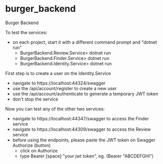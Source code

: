 # burger_backend
Burger Backend

To test the services:
- on each project, start it with a different command prompt and "dotnet run"
    * BurgerBackend.Review.Service> dotnet run
    * BurgerBackend.Finder.Service> dotnet run
    * BurgerBackend.Identity.Service> dotnet run

First step is to create a user on the Identity.Service
- navigate to https://localhost:44324/swagger
- use the /api/account/register to create a new user
- use the /api/account/authenticate to generate a temporary JWT token
- don't stop the service

Now you can test any of the other two services:
- navigate to https://localhost:44347/swagger to access the Finder service
- navigate to https://localhost:44309/swagger to access the Review service
- before using the endpoints, please paste the JWT token on Swagger Authorize (button)
   * click on Authorize
   * type Bearer [space] "your jwt token", eg. (Bearer "ABCDEFGHI")
